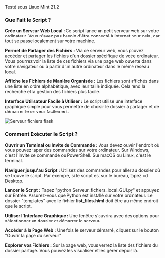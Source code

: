 Testé sous Linux Mint 21.2

### Que Fait le Script ? ###

**Crée un Serveur Web Local :** Ce script lance un petit serveur web sur votre ordinateur. Vous n'avez pas besoin d'être connecté à Internet pour cela, car tout se passe localement sur votre machine.

**Permet de Partager des Fichiers :** Via ce serveur web, vous pouvez accéder et partager les fichiers d'un dossier spécifique de votre ordinateur. Vous pourrez voir la liste de ces fichiers via une page web ouverte dans votre navigateur ou à partir d'un autre ordinateur dans le même réseau local.

**Affiche les Fichiers de Manière Organisée :** Les fichiers sont affichés dans une liste en ordre alphabétique, avec leur taille indiquée. Cela rend la recherche et la gestion des fichiers plus facile.

**Interface Utilisateur Facile à Utiliser :** Le script utilise une interface graphique simple pour vous permettre de choisir le dossier à partager et de démarrer le serveur facilement.


![Serveur fichiers flask](https://github.com/danydube1971/Serveur_web_local/assets/74633244/016db056-83cf-45a6-8199-56ffe3278ee3)

### Comment Exécuter le Script ? ###

**Ouvrir un Terminal ou Invite de Commande :** Vous devez ouvrir l'endroit où vous pouvez taper des commandes sur votre ordinateur. Sur Windows, c'est l'invite de commande ou PowerShell. Sur macOS ou Linux, c'est le terminal.

**Naviguer jusqu'au Script :** Utilisez des commandes pour aller au dossier où se trouve le script. Par exemple, si le script est sur le bureau, tapez cd Desktop.

**Lancer le Script :** Tapez "python Serveur_fichiers_local_GUI.py" et appuyez sur Entrée. Assurez-vous que Python est installé sur votre ordinateur. Le dossier "templates" avec le fichier **list_files.html** doit être au même endroit que le script.

**Utiliser l'Interface Graphique :** Une fenêtre s'ouvrira avec des options pour sélectionner un dossier et démarrer le serveur.

**Accéder à la Page Web :** Une fois le serveur démarré, cliquez sur le bouton "Ouvrir la page du serveur"

**Explorer vos Fichiers :** Sur la page web, vous verrez la liste des fichiers du dossier partagé. Vous pouvez les visualiser et les gérer depuis là.
